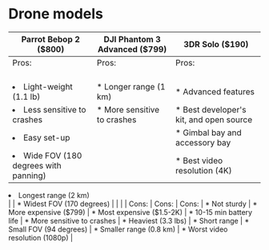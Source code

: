 # Drone models

| Parrot Bebop 2 ($800)                 | DJI Phantom 3 Advanced ($799) | 3DR Solo ($190) | 
| ----------------------------------    | -----------------------       | --------  |
| Pros: 														    |	Pros:    								      | Pros:					| 
| <ul>
  <li>Light-weight (1.1 lb)</li>								| * Longer range (1 km)         | * Advanced features
  <li>Less sensitive to crashes</li>           | * More sensitive to crashes   | * Best developer's kit, and open source 
  <li>Easy set-up</li>          						    |    														| * Gimbal bay and accessory bay
  <li>Wide FOV (180 degrees with panning)</li> |															  | * Best video resolution (4K)
  <li>Longest range (2 km)</li>
	</ul>								|																| * Widest FOV (170 degrees) 
|																		 		|     													|
| Cons: 																| Cons: 												| Cons:
| * Not sturdy 													| * More expensive ($799)				| * Most expensive ($1.5-2K) 
| * 10-15 min battery life 							| * More sensitive to crashes		| * Heaviest (3.3 lbs)
| * Short range  												| * Small FOV (94 degrees) 			| * Smaller range (0.8 km)
| * Worst video resolution (1080p)  		|


